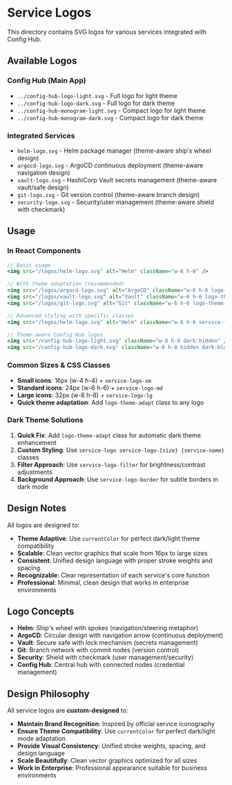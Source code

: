 # Service Logos

This directory contains SVG logos for various services integrated with Config Hub.

## Available Logos

### **Config Hub (Main App)**
- `../config-hub-logo-light.svg` - Full logo for light theme
- `../config-hub-logo-dark.svg` - Full logo for dark theme  
- `../config-hub-monogram-light.svg` - Compact logo for light theme
- `../config-hub-monogram-dark.svg` - Compact logo for dark theme

### **Integrated Services**
- `helm-logo.svg` - Helm package manager (theme-aware ship's wheel design)
- `argocd-logo.svg` - ArgoCD continuous deployment (theme-aware navigation design)
- `vault-logo.svg` - HashiCorp Vault secrets management (theme-aware vault/safe design)
- `git-logo.svg` - Git version control (theme-aware branch design)
- `security-logo.svg` - Security/user management (theme-aware shield with checkmark)

## Usage

### **In React Components**
```jsx
// Basic usage
<img src="/logos/helm-logo.svg" alt="Helm" className="w-6 h-6" />

// With theme adaptation (recommended)
<img src="/logos/argocd-logo.svg" alt="ArgoCD" className="w-6 h-6 logo-theme-adapt" />
<img src="/logos/vault-logo.svg" alt="Vault" className="w-6 h-6 logo-theme-adapt" />
<img src="/logos/git-logo.svg" alt="Git" className="w-6 h-6 logo-theme-adapt" />

// Advanced styling with specific classes
<img src="/logos/helm-logo.svg" alt="Helm" className="w-6 h-6 service-logo service-logo-md helm" />

// Theme-aware Config Hub logos
<img src="/config-hub-logo-light.svg" className="w-8 h-8 dark:hidden" />
<img src="/config-hub-logo-dark.svg" className="w-8 h-8 hidden dark:block" />
```

### **Common Sizes & CSS Classes**
- **Small icons**: 16px (w-4 h-4) + `service-logo-sm`
- **Standard icons**: 24px (w-6 h-6) + `service-logo-md`
- **Large icons**: 32px (w-8 h-8) + `service-logo-lg`
- **Quick theme adaptation**: Add `logo-theme-adapt` class to any logo

### **Dark Theme Solutions**
1. **Quick Fix**: Add `logo-theme-adapt` class for automatic dark theme enhancement
2. **Custom Styling**: Use `service-logo service-logo-{size} {service-name}` classes
3. **Filter Approach**: Use `service-logo-filter` for brightness/contrast adjustments
4. **Background Approach**: Use `service-logo-border` for subtle borders in dark mode

## Design Notes

All logos are designed to:
- **Theme Adaptive**: Use `currentColor` for perfect dark/light theme compatibility
- **Scalable**: Clean vector graphics that scale from 16px to large sizes
- **Consistent**: Unified design language with proper stroke weights and spacing
- **Recognizable**: Clear representation of each service's core function
- **Professional**: Minimal, clean design that works in enterprise environments

## Logo Concepts

- **Helm**: Ship's wheel with spokes (navigation/steering metaphor)
- **ArgoCD**: Circular design with navigation arrow (continuous deployment)
- **Vault**: Secure safe with lock mechanism (secrets management)
- **Git**: Branch network with commit nodes (version control)
- **Security**: Shield with checkmark (user management/security)
- **Config Hub**: Central hub with connected nodes (credential management)

## Design Philosophy

All service logos are **custom-designed** to:
- **Maintain Brand Recognition**: Inspired by official service iconography
- **Ensure Theme Compatibility**: Use `currentColor` for perfect dark/light mode adaptation
- **Provide Visual Consistency**: Unified stroke weights, spacing, and design language
- **Scale Beautifully**: Clean vector graphics optimized for all sizes
- **Work in Enterprise**: Professional appearance suitable for business environments